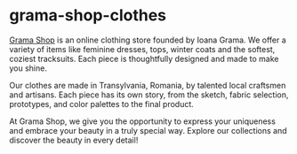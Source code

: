 # grama-shop-clothes
[Grama Shop](https://grama.shop/) is an online clothing store founded by Ioana Grama. We offer a variety of items like feminine dresses, tops, winter coats and the softest, coziest tracksuits. Each piece is thoughtfully designed and made to make you shine.

Our clothes are made in Transylvania, Romania, by talented local craftsmen and artisans. Each piece has its own story, from the sketch, fabric selection, prototypes, and color palettes to the final product.

At Grama Shop, we give you the opportunity to express your uniqueness and embrace your beauty in a truly special way. Explore our collections and discover the beauty in every detail!
